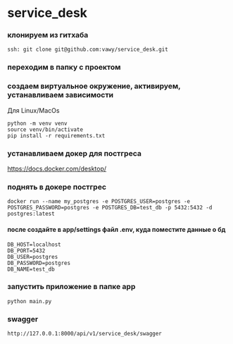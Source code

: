 # service_desk
### клонируем из гитхаба
```bazaar
ssh: git clone git@github.com:vawy/service_desk.git
```

### переходим в папку с проектом
### создаем виртуальное окружение, активируем, устанавливаем зависимости
Для Linux/MacOs
```bazaar
python -m venv venv
source venv/bin/activate
pip install -r requirements.txt
```

### устанавливаем докер для постгреса
https://docs.docker.com/desktop/

### поднять в докере постгрес
```
docker run --name my_postgres -e POSTGRES_USER=postgres -e POSTGRES_PASSWORD=postgres -e POSTGRES_DB=test_db -p 5432:5432 -d postgres:latest
```

#### после создайте в app/settings файл .env, куда поместите данные о бд
```bazaar
DB_HOST=localhost
DB_PORT=5432
DB_USER=postgres
DB_PASSWORD=postgres
DB_NAME=test_db
```

### запустить приложение в папке app
```bazaar
python main.py
```

### swagger
```bazaar
http://127.0.0.1:8000/api/v1/service_desk/swagger
```